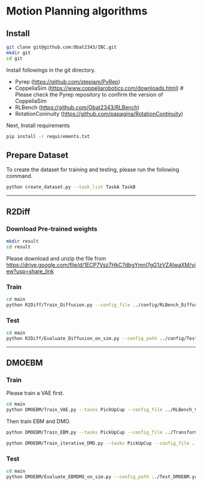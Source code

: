 # Motion Planning algorithms
## Install

```sh
git clone git@github.com:Obat2343/IBC.git
mkdir git
cd git
```

Install followings in the git directory.

- Pyrep (<https://github.com/stepjam/PyRep>)
- CoppeliaSim (<https://www.coppeliarobotics.com/downloads.html>) # Please check the Pyrep repository to confirm the version of CoppeliaSim
- RLBench (<https://github.com/Obat2343/RLBench>)
- RotationConinuity (<https://github.com/papagina/RotationContinuity>)

Next, Install requirements

```sh
pip install -r requirements.txt
```

## Prepare Dataset

To create the dataset for training and testing, please run the following command.

```sh
python create_dataset.py --task_list TaskA TaskB
```

***

## R2Diff

### Download Pre-trained weights

```sh
mkdir result
cd result
```

Please download and unzip the file from https://drive.google.com/file/d/1ECP7Vsz7HkC7dbgYmnI7gG1zVZAlwaXM/view?usp=share_link

### Train

```sh
cd main
python R2Diff/Train_Diffusion.py --config_file ../config/RLBench_Diffusion.yaml
```

### Test

```sh
cd main
python R2Diff/Evaluate_Diffusion_on_sim.py --config_path ../config/Test_config.yaml --diffusion_path ../weights/RLBench/PickUpCup/Diffusion_frame_100_mode_6d_step_1000_start_1e-05_auto_rank_1/model/model_iter50000.pth --tasks PickUpCup --inf_method_list retrieve_from_SPE
```

***

## DMOEBM

### Train
Please train a VAE first.

```sh
cd main
python DMOEBM/Train_VAE.py --tasks PickUpCup --config_file ../RLBench_VAE.yaml
```

Then train EBM and DMO.

```sh
python DMOEBM/Train_EBM.py --tasks PickUpCup --config_file ../Transformer_EBM.yaml
```

```sh
python DMOEBM/Train_iterative_DMO.py --tasks PickUpCup --config_file ../RLBench_DMO.yaml
```

### Test

```sh
cd main
python DMOEBM/Evaluate_EBMDMO_on_sim.py --config_path ../Test_DMOEBM.yaml --EBM_path ../weights/RLBench/PickUpCup/EBM_aug_frame_100_mode_6d_first_Transformer_vae_256_and_random_second_none_inf_sort/model/model_iter50000.pth --DMO_path ../weights/RLBench/PickUpCup/DMO_iterative_5_frame_100_mode_6d_noise_Transformer_vae_256/model/model_iter100000.pth --tasks PickUpCup --inf_method_list DMO_keep
```
